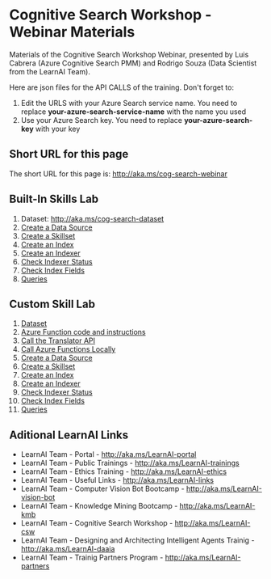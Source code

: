 # Cognitive Search Workshop - Webinar Materials

Materials of the Cognitive Search Workshop Webinar, presented by Luis Cabrera (Azure Cognitive Search PMM) and Rodrigo Souza (Data Scientist from the LearnAI Team).

Here are json files for the API CALLS of the training. Don't forget to:

1. Edit the URLS with your Azure Search service name. You need to replace **your-azure-search-service-name** with the name you used
1. Use your Azure Search key. You need to replace **your-azure-search-key** with your key

## Short URL for this page

The short URL for this page is: http://aka.ms/cog-search-webinar

## Built-In Skills Lab

1. Dataset: http://aka.ms/cog-search-dataset 
1. [Create a Data Source](https://github.com/Rodrigossz/cog-search-webinar/blob/master/built-in-lab/01-create-data-source.md)
1. [Create a Skillset](https://github.com/Rodrigossz/cog-search-webinar/blob/master/built-in-lab/02-create-skillset.md)
1. [Create an Index](https://github.com/Rodrigossz/cog-search-webinar/blob/master/built-in-lab/03-create-index.md)
1. [Create an Indexer](https://github.com/Rodrigossz/cog-search-webinar/blob/master/built-in-lab/04-create-indexer.md)
1. [Check Indexer Status](https://github.com/Rodrigossz/cog-search-webinar/blob/master/built-in-lab/05-check-indexer-status.md)
1. [Check Index Fields](https://github.com/Rodrigossz/cog-search-webinar/blob/master/built-in-lab/06-check-index-fields.md)
1. [Queries](https://github.com/Rodrigossz/cog-search-webinar/blob/master/built-in-lab/07-queries.md)

## Custom Skill Lab
1. [Dataset](https://github.com/Rodrigossz/cog-search-webinar/tree/master/custom-skill-lab/dataset)
1. [Azure Function code and instructions](https://docs.microsoft.com/en-us/azure/search/cognitive-search-create-custom-skill-example)
1. [Call the Translator API](https://github.com/Rodrigossz/cog-search-webinar/blob/master/custom-skill-lab/01-translator-api-call.md)
1. [Call Azure Functions Locally](https://github.com/Rodrigossz/cog-search-webinar/blob/master/custom-skill-lab/02-azure-function-local-test.md)
1. [Create a Data Source](https://github.com/Rodrigossz/cog-search-webinar/blob/master/built-in-lab/01-create-data-source.md)
1. [Create a Skillset](https://github.com/Rodrigossz/cog-search-webinar/blob/master/built-in-lab/02-create-skillset.md)
1. [Create an Index](https://github.com/Rodrigossz/cog-search-webinar/blob/master/built-in-lab/03-create-index.md)
1. [Create an Indexer](https://github.com/Rodrigossz/cog-search-webinar/blob/master/built-in-lab/04-create-indexer.md)
1. [Check Indexer Status](https://github.com/Rodrigossz/cog-search-webinar/blob/master/built-in-lab/05-check-indexer-status.md)
1. [Check Index Fields](https://github.com/Rodrigossz/cog-search-webinar/blob/master/built-in-lab/06-check-index-fields.md)
1. [Queries](https://github.com/Rodrigossz/cog-search-webinar/blob/master/built-in-lab/07-queries.md)

## Aditional LearnAI Links

+ LearnAI Team - Portal - http://aka.ms/LearnAI-portal
+ LearnAI Team - Public Trainings - http://aka.ms/LearnAI-trainings
+ LearnAI Team - Ethics Training - http://aka.ms/LearnAI-ethics
+ LearnAI Team - Useful Links - http://aka.ms/LearnAI-links
+ LearnAI Team - Computer Vision Bot Bootcamp - http://aka.ms/LearnAI-vision-bot 
+ LearnAI Team - Knowledge Mining Bootcamp - http://aka.ms/LearnAI-kmb
+ LearnAI Team - Cognitive Search Workshop - http://aka.ms/LearnAI-csw
+ LearnAI Team - Designing and Architecting Intelligent Agents Trainig - http://aka.ms/LearnAI-daaia 
+ LearnAI Team - Trainig Partners Program - http://aka.ms/LearnAI-partners
